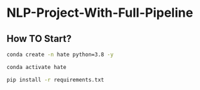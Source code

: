 # NLP-Project-With-Full-Pipeline

## How TO Start?

```bash
conda create -n hate python=3.8 -y
```

```bash
conda activate hate
```

```bash
pip install -r requirements.txt
```

